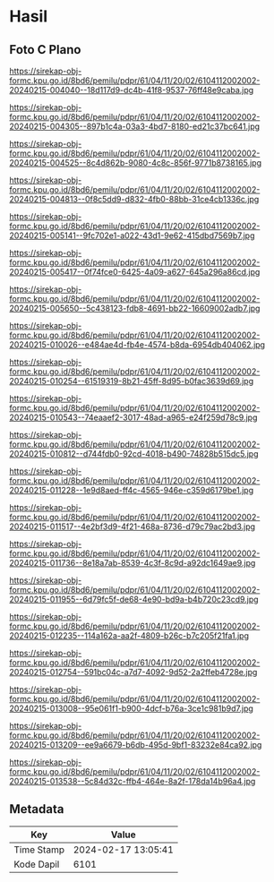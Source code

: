 # Hasil

## Foto C Plano

https://sirekap-obj-formc.kpu.go.id/8bd6/pemilu/pdpr/61/04/11/20/02/6104112002002-20240215-004040--18d117d9-dc4b-41f8-9537-76ff48e9caba.jpg

https://sirekap-obj-formc.kpu.go.id/8bd6/pemilu/pdpr/61/04/11/20/02/6104112002002-20240215-004305--897b1c4a-03a3-4bd7-8180-ed21c37bc641.jpg

https://sirekap-obj-formc.kpu.go.id/8bd6/pemilu/pdpr/61/04/11/20/02/6104112002002-20240215-004525--8c4d862b-9080-4c8c-856f-9771b8738165.jpg

https://sirekap-obj-formc.kpu.go.id/8bd6/pemilu/pdpr/61/04/11/20/02/6104112002002-20240215-004813--0f8c5dd9-d832-4fb0-88bb-31ce4cb1336c.jpg

https://sirekap-obj-formc.kpu.go.id/8bd6/pemilu/pdpr/61/04/11/20/02/6104112002002-20240215-005141--9fc702e1-a022-43d1-9e62-415dbd7569b7.jpg

https://sirekap-obj-formc.kpu.go.id/8bd6/pemilu/pdpr/61/04/11/20/02/6104112002002-20240215-005417--0f74fce0-6425-4a09-a627-645a296a86cd.jpg

https://sirekap-obj-formc.kpu.go.id/8bd6/pemilu/pdpr/61/04/11/20/02/6104112002002-20240215-005650--5c438123-fdb8-4691-bb22-16609002adb7.jpg

https://sirekap-obj-formc.kpu.go.id/8bd6/pemilu/pdpr/61/04/11/20/02/6104112002002-20240215-010026--e484ae4d-fb4e-4574-b8da-6954db404062.jpg

https://sirekap-obj-formc.kpu.go.id/8bd6/pemilu/pdpr/61/04/11/20/02/6104112002002-20240215-010254--61519319-8b21-45ff-8d95-b0fac3639d69.jpg

https://sirekap-obj-formc.kpu.go.id/8bd6/pemilu/pdpr/61/04/11/20/02/6104112002002-20240215-010543--74eaaef2-3017-48ad-a965-e24f259d78c9.jpg

https://sirekap-obj-formc.kpu.go.id/8bd6/pemilu/pdpr/61/04/11/20/02/6104112002002-20240215-010812--d744fdb0-92cd-4018-b490-74828b515dc5.jpg

https://sirekap-obj-formc.kpu.go.id/8bd6/pemilu/pdpr/61/04/11/20/02/6104112002002-20240215-011228--1e9d8aed-ff4c-4565-946e-c359d6179be1.jpg

https://sirekap-obj-formc.kpu.go.id/8bd6/pemilu/pdpr/61/04/11/20/02/6104112002002-20240215-011517--4e2bf3d9-4f21-468a-8736-d79c79ac2bd3.jpg

https://sirekap-obj-formc.kpu.go.id/8bd6/pemilu/pdpr/61/04/11/20/02/6104112002002-20240215-011736--8e18a7ab-8539-4c3f-8c9d-a92dc1649ae9.jpg

https://sirekap-obj-formc.kpu.go.id/8bd6/pemilu/pdpr/61/04/11/20/02/6104112002002-20240215-011955--6d79fc5f-de68-4e90-bd9a-b4b720c23cd9.jpg

https://sirekap-obj-formc.kpu.go.id/8bd6/pemilu/pdpr/61/04/11/20/02/6104112002002-20240215-012235--114a162a-aa2f-4809-b26c-b7c205f21fa1.jpg

https://sirekap-obj-formc.kpu.go.id/8bd6/pemilu/pdpr/61/04/11/20/02/6104112002002-20240215-012754--591bc04c-a7d7-4092-9d52-2a2ffeb4728e.jpg

https://sirekap-obj-formc.kpu.go.id/8bd6/pemilu/pdpr/61/04/11/20/02/6104112002002-20240215-013008--95e061f1-b900-4dcf-b76a-3ce1c981b9d7.jpg

https://sirekap-obj-formc.kpu.go.id/8bd6/pemilu/pdpr/61/04/11/20/02/6104112002002-20240215-013209--ee9a6679-b6db-495d-9bf1-83232e84ca92.jpg

https://sirekap-obj-formc.kpu.go.id/8bd6/pemilu/pdpr/61/04/11/20/02/6104112002002-20240215-013538--5c84d32c-ffb4-464e-8a2f-178da14b96a4.jpg


## Metadata

| Key        | Value               |
| ---------- | ------------------- |
| Time Stamp | 2024-02-17 13:05:41 |
| Kode Dapil | 6101                |



